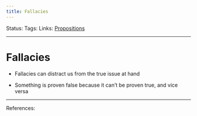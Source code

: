 ```yaml
---
title: Fallacies
---
```

Status:
Tags:
Links: [Propositions](out/propositions.md)
___
# Fallacies
-  Fallacies can distract us from the true issue at hand

-  Something is proven false because it can’t be proven true, and vice versa
___
References: